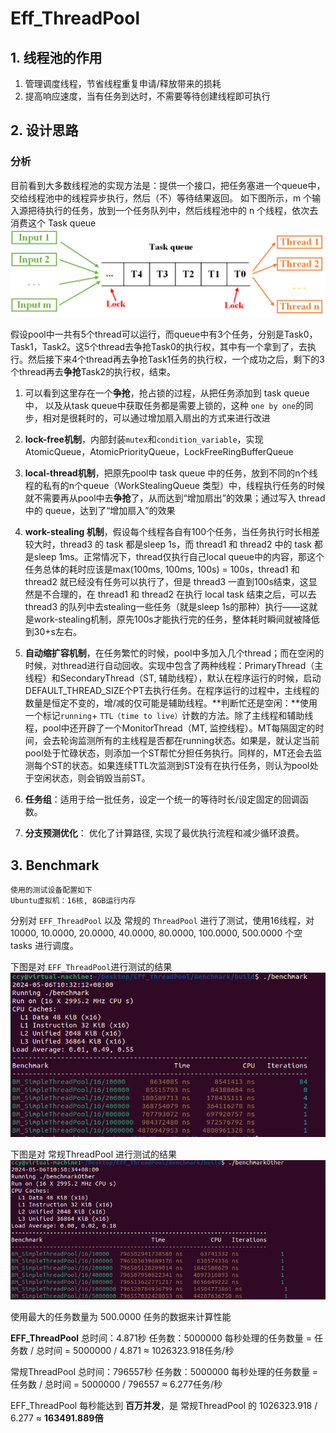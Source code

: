# Eff_ThreadPool


## 1. 线程池的作用

1. 管理调度线程，节省线程重复申请/释放带来的损耗
2. 提高响应速度，当有任务到达时，不需要等待创建线程即可执行

## 2. 设计思路
### 分析
目前看到大多数线程池的实现方法是：提供一个接口，把任务塞进一个queue中，交给线程池中的线程异步执行，然后（不）等待结果返回。
如下图所示，m 个输入源把待执行的任务，放到一个任务队列中，然后线程池中的 n 个线程，依次去消费这个 Task queue
![simple thread pool](./Doc/image-1.png)

假设pool中一共有5个thread可以运行，而queue中有3个任务，分别是Task0，Task1，Task2。这5个thread去争抢Task0的执行权，其中有一个拿到了，去执行。然后接下来4个thread再去争抢Task1任务的执行权，一个成功之后，剩下的3个thread再去**争抢**Task2的执行权，结束。

1. 可以看到这里存在一个**争抢**，抢占锁的过程，从把任务添加到 task queue中， 以及从task queue中获取任务都是需要上锁的，这种 `one by one`的同步，相对是很耗时的，可以通过增加扇入扇出的方式来进行改进 

2. **lock-free机制**，内部封装`mutex`和`condition_variable`，实现AtomicQueue，AtomicPriorityQueue，LockFreeRingBufferQueue 
3. **local-thread机制**，把原先pool中 task queue 中的任务，放到不同的n个线程的私有的n个queue（WorkStealingQueue 类型）中，线程执行任务的时候就不需要再从pool中去**争抢**了，从而达到“增加扇出”的效果；通过写入 thread 中的 queue，达到了“增加扇入”的效果
4. **work-stealing 机制**，假设每个线程各自有100个任务，当任务执行时长相差较大时，thread3 的 task 都是sleep 1s，而 thread1 和 thread2 中的 task 都是sleep 1ms。正常情况下，thread仅执行自己local queue中的内容，那这个任务总体的耗时应该是max(100ms, 100ms, 100s) = 100s，thread1 和 thread2 就已经没有任务可以执行了，但是 thread3 一直到100s结束，这显然是不合理的，在 thread1 和 thread2 在执行 local task 结束之后，可以去 thread3 的队列中去stealing一些任务（就是sleep 1s的那种）执行——这就是work-stealing机制，原先100s才能执行完的任务，整体耗时瞬间就被降低到30+s左右。
5. **自动缩扩容机制**，在任务繁忙的时候，pool中多加入几个thread；而在空闲的时候，对thread进行自动回收。实现中包含了两种线程：PrimaryThread（主线程）和SecondaryThread（ST, 辅助线程），默认在程序运行的时候，启动DEFAULT_THREAD_SIZE个PT去执行任务。在程序运行的过程中，主线程的数量是恒定不变的，增/减的仅可能是辅助线程。**判断忙还是空闲：**使用一个标记`running`+ `TTL（time to live）`计数的方法。除了主线程和辅助线程，pool中还开辟了一个MonitorThread（MT, 监控线程）。MT每隔固定的时间，会去轮询监测所有的主线程是否都在running状态。如果是，就认定当前pool处于忙碌状态，则添加一个ST帮忙分担任务执行。同样的，MT还会去监测每个ST的状态。如果连续TTL次监测到ST没有在执行任务，则认为pool处于空闲状态，则会销毁当前ST。
6. **任务组**：适用于给一批任务，设定一个统一的等待时长/设定固定的回调函数。
7. **分支预测优化**： 优化了计算路径, 实现了最优执行流程和减少循环浪费。

## 3. Benchmark
    使用的测试设备配置如下
    Ubuntu虚拟机：16核, 8GB运行内存

分别对 `EFF_ThreadPool` 以及 常规的 `ThreadPool` 进行了测试，使用16线程，对 10000, 10.0000, 20.0000, 40.0000, 80.0000, 100.0000, 500.0000 个空 tasks 进行调度。

下图是对 `EFF_ThreadPool`进行测试的结果
![EFF_ThreadPool](./Doc/benchmarkTestEFF.png)


下图是对 常规ThreadPool 进行测试的结果
![ThreadPool](./Doc/benchmarkTestOther.png)


使用最大的任务数量为 500.0000 任务的数据来计算性能

**EFF_ThreadPool**
总时间：4.871秒
任务数：5000000
每秒处理的任务数量 = 任务数 / 总时间 = 5000000 / 4.871 ≈ 1026323.918任务/秒


常规ThreadPool
总时间：796557秒
任务数：5000000
每秒处理的任务数量 = 任务数 / 总时间 = 5000000 / 796557 ≈ 6.277任务/秒

EFF_ThreadPool 每秒能达到 **百万并发**，是 常规ThreadPool 的 1026323.918 / 6.277 ≈ **163491.889倍**
